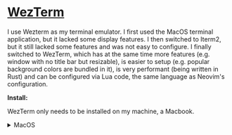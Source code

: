 # [WezTerm](https://wezfurlong.org/wezterm/index.html)

I use Wezterm as my terminal emulator. I first used the MacOS terminal application, but it lacked
some display features. I then switched to Iterm2, but it still lacked some features and was not easy
to configure. I finally switched to WezTerm, which has at the same time more features (e.g. window
with no title bar but resizable), is easier to setup (e.g. popular background colors are bundled in
it), is very performant (being written in Rust) and can be configured via Lua code, the same
language as Neovim's configuration.

**Install:**

WezTerm only needs to be installed on my machine, a Macbook.

<details>
<summary>MacOS</summary>

```shell
brew install font-jetbrains-mono-nerd-font
brew install --cask wezterm
```

</details>
